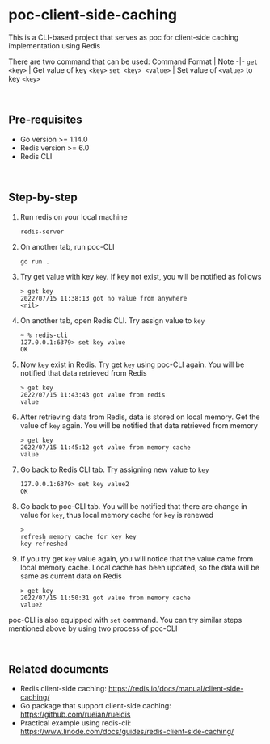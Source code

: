 # poc-client-side-caching

This is a CLI-based project that serves as poc for client-side caching implementation using Redis

There are two command that can be used:
Command Format | Note
-|-
`get <key>` | Get value of key `<key>`
`set <key> <value>` | Set value of `<value>` to key `<key>`

<br>

## Pre-requisites
- Go version >= 1.14.0
- Redis version >= 6.0
- Redis CLI

<br>

## Step-by-step
1. Run redis on your local machine

    ```
    redis-server
    ```

2. On another tab, run poc-CLI

    ```
    go run .
    ```

3. Try get value with key `key`. If key not exist, you will be notified as follows

    ```
    > get key
    2022/07/15 11:38:13 got no value from anywhere
    <nil>
    ```

4. On another tab, open Redis CLI. Try assign value to `key`

    ```
    ~ % redis-cli
    127.0.0.1:6379> set key value
    OK
    ```

5. Now `key` exist in Redis. Try get `key` using poc-CLI again. You will be notified that data retrieved from Redis

    ```
    > get key
    2022/07/15 11:43:43 got value from redis
    value
    ```

6. After retrieving data from Redis, data is stored on local memory. Get the value of `key` again. You will be notified that data retrieved from memory

    ```
    > get key
    2022/07/15 11:45:12 got value from memory cache
    value
    ```

7. Go back to Redis CLI tab. Try assigning new value to `key`

    ```
    127.0.0.1:6379> set key value2
    OK
    ```

8. Go back to poc-CLI tab. You will be notified that there are change in value for `key`, thus local memory cache for `key` is renewed

    ```
    > 
    refresh memory cache for key key
    key refreshed
    ```

9. If you try get `key` value again, you will notice that the value came from local memory cache. Local cache has been updated, so the data will be same as current data on Redis

    ```
    > get key
    2022/07/15 11:50:31 got value from memory cache
    value2
    ```

poc-CLI is also equipped with `set` command. You can try similar steps mentioned above by using two process of poc-CLI

<br>

## Related documents
- Redis client-side caching: https://redis.io/docs/manual/client-side-caching/
- Go package that support client-side caching: https://github.com/rueian/rueidis
- Practical example using redis-cli: https://www.linode.com/docs/guides/redis-client-side-caching/
